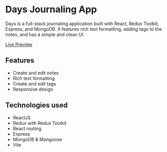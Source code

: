 # Days Journaling App
Days is a full-stack journaling application built with React, Redux Toolkit, Express, and MongoDB. It features rich text formatting, adding tags to the notes, and has a simple and clean UI.

[Live Preview](https://alexvorobevv.github.io/days)

## Features
- Create and edit notes
- Rich text formatting
- Create and edit tags
- Responsive design

## Technologies used
- ReactJS
- Redux with Redux Toolkit
- React routing
- Express
- MongoDB & Mongoose
- Vite

